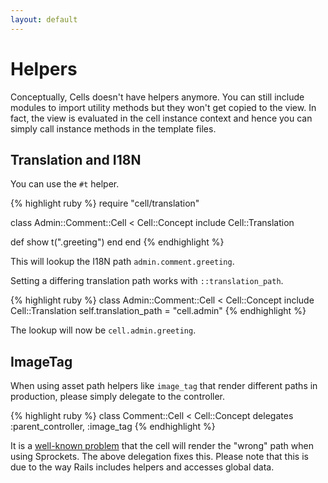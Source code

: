 ```yaml
---
layout: default
---
```


# Helpers

Conceptually, Cells doesn't have helpers anymore. You can still include modules to import utility methods but they won't get copied to the view. In fact, the view is evaluated in the cell instance context and hence you can simply call instance methods in the template files.

## Translation and I18N

You can use the `#t` helper.

{% highlight ruby %}
require "cell/translation"

class Admin::Comment::Cell < Cell::Concept
  include Cell::Translation

  def show
    t(".greeting")
  end
end
{% endhighlight %}

This will lookup the I18N path `admin.comment.greeting`.

Setting a differing translation path works with `::translation_path`.

{% highlight ruby %}
class Admin::Comment::Cell < Cell::Concept
  include Cell::Translation
  self.translation_path = "cell.admin"
{% endhighlight %}

The lookup will now be `cell.admin.greeting`.

## ImageTag

When using asset path helpers like `image_tag` that render different paths in production, please simply delegate to the controller.

{% highlight ruby %}
class Comment::Cell < Cell::Concept
  delegates :parent_controller, :image_tag
{% endhighlight %}

It is a [well-known problem](https://github.com/apotonick/cells/issues/214) that the cell will render the "wrong" path when using Sprockets. The above delegation fixes this. Please note that this is due to the way Rails includes helpers and accesses global data.